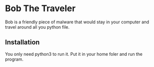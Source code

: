 # Bob The Traveler
Bob is a friendly piece of malware that would stay in your computer and travel around all you python file.
## Installation
You only need python3 to run it.
Put it in your home foler and run the program.

